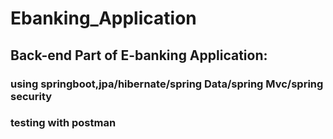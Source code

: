 # Ebanking_Application
## Back-end Part of  E-banking Application:
### using springboot,jpa/hibernate/spring Data/spring Mvc/spring security
### testing with postman
